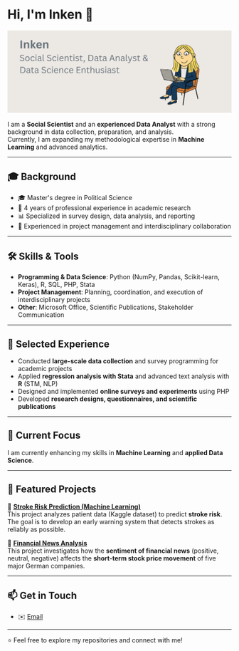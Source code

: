# Hi, I'm Inken 👋

![Header](header_github.png)

I am a **Social Scientist** and an **experienced Data Analyst** with a strong background in data collection, preparation, and analysis.  
Currently, I am expanding my methodological expertise in **Machine Learning** and advanced analytics.  

---

## 🎓 Background
- 🎓 Master's degree in Political Science  
- 💼 4 years of professional experience in academic research  
- 📊 Specialized in survey design, data analysis, and reporting  
- 🤝 Experienced in project management and interdisciplinary collaboration  

---

## 🛠️ Skills & Tools
- **Programming & Data Science**: Python (NumPy, Pandas, Scikit-learn, Keras), R, SQL, PHP, Stata  
- **Project Management**: Planning, coordination, and execution of interdisciplinary projects  
- **Other**: Microsoft Office, Scientific Publications, Stakeholder Communication  

---

## 📌 Selected Experience
- Conducted **large-scale data collection** and survey programming for academic projects  
- Applied **regression analysis with Stata** and advanced text analysis with **R** (STM, NLP)  
- Designed and implemented **online surveys and experiments** using PHP   
- Developed **research designs, questionnaires, and scientific publications**   

---

## 🚀 Current Focus
I am currently enhancing my skills in **Machine Learning** and **applied Data Science**.  

---

## 📂 Featured Projects
🔹 [**Stroke Risk Prediction (Machine Learning)**](https://github.com/InkenOk/stroke-risk-prediction-ml)  
This project analyzes patient data (Kaggle dataset) to predict **stroke risk**.  
The goal is to develop an early warning system that detects strokes as reliably as possible.

🔹 [**Financial News Analysis**](https://github.com/InkenOk/Finanznachrichten-Analyse)  
This project investigates how the **sentiment of financial news** (positive, neutral, negative) affects the **short-term stock price movement** of five major German companies.  

---

## 📫 Get in Touch
- ✉️ [Email](mailto:inken.okrug@gmail.com)

---

⭐️ Feel free to explore my repositories and connect with me!

